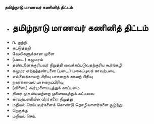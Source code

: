 **தமிழ்நாடு மாணவர் கணினித் திட்டம்**
- # தமிழ்நாடு மாணவர் கணினித் திட்டம்
- n. குற்றி
- கட்டுத்தறி
- வேலிகளுக்கான முளை
- (படை.) கழுமரம்
- தண்டனைக்குரியவர் நிறுத்தி வைக்கப்படுவதற்குரிய கூர்ங்கழி
- கழுமர ஏற்றத்தண்டனை (படை.) பகைப்புலக் காவற்படை
- எல்லைக்காவற் பிரிவு பாசறைக் காவற் பிரிவு
- நகர்க்காவல் பாசறைப்பிரிவு
- (வினை.) கூர்முளையடித்துக் காப்பமை
-  திரை முதலியவற்றை முளையடித்துக் கட்டிவை
- காவற்பணியில் வீரர்களை நிறுத்து
- மறியல் செய்பவர்களைக் கொண்டு தொழிலாளர்களை சூழ்ந்து
- நெருக்கு
- மறியல் செய்.

